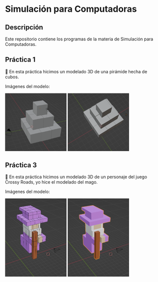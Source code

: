 # Simulación para Computadoras

## Descripción
Este repositorio contiene los programas de la materia de Simulación para Computadoras.

## Práctica 1
🔼 En esta práctica hicimos un modelado 3D de una pirámide hecha de cubos.

Imágenes del modelo:

<p float="left">
    <img src="./practica1/practica1_1.png" width="200"/>
    <img src="./practica1/practica1_2.png" width="200"/>
</p>

## Práctica 3
🔮 En esta práctica hicimos un modelado 3D de un personaje del juego Crossy Roads, yo hice el modelado del mago.

Imágenes del modelo:

<p float="left">
    <img src="./practica3/practica3_1.png" width="200"/>
    <img src="./practica3/practica3_2.png" width="200"/>
</p>